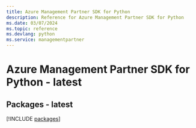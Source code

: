 ```yaml
---
title: Azure Management Partner SDK for Python
description: Reference for Azure Management Partner SDK for Python
ms.date: 03/07/2024
ms.topic: reference
ms.devlang: python
ms.service: managementpartner
---
```

# Azure Management Partner SDK for Python - latest
## Packages - latest
[!INCLUDE [packages](management-partner-index.md)]